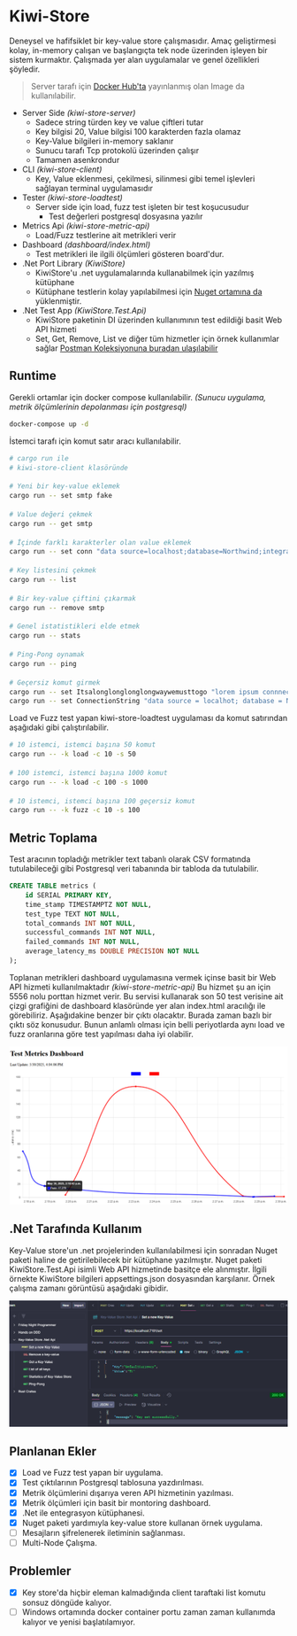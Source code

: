 # Kiwi-Store

Deneysel ve hafifsiklet bir key-value store çalışmasıdır. Amaç geliştirmesi kolay, in-memory çalışan ve başlangıçta tek node üzerinden işleyen bir sistem kurmaktır. Çalışmada yer alan uygulamalar ve genel özellikleri şöyledir.

> Server tarafı için [Docker Hub'ta](https://hub.docker.com/r/burakselim/kiwi-store-server) yayınlanmış olan Image da kullanılabilir.

- Server Side _(kiwi-store-server)_
  - Sadece string türden key ve value çiftleri tutar
  - Key bilgisi 20, Value bilgisi 100 karakterden fazla olamaz
  - Key-Value bilgileri in-memory saklanır
  - Sunucu tarafı Tcp protokolü üzerinden çalışır
  - Tamamen asenkrondur
- CLI _(kiwi-store-client)_
  - Key, Value eklenmesi, çekilmesi, silinmesi gibi temel işlevleri sağlayan terminal uygulamasıdır
- Tester _(kiwi-store-loadtest)_
  - Server side için load, fuzz test işleten bir test koşucusudur
    - Test değerleri postgresql dosyasına yazılır
- Metrics Api _(kiwi-store-metric-api)_
  - Load/Fuzz testlerine ait metrikleri verir
- Dashboard _(dashboard/index.html)_
  - Test metrikleri ile ilgili ölçümleri gösteren board'dur.
- .Net Port Library _(KiwiStore)_
  - KiwiStore'u .net uygulamalarında kullanabilmek için yazılmış kütüphane
  - Kütüphane testlerin kolay yapılabilmesi için [Nuget ortamına da](https://www.nuget.org/packages/KiwiStore/) yüklenmiştir.
- .Net Test App _(KiwiStore.Test.Api)_
  - KiwiStore paketinin DI üzerinden kullanımının test edildiği basit Web API hizmeti
  - Set, Get, Remove, List ve diğer tüm hizmetler için örnek kullanımlar sağlar [Postman Koleksiyonuna buradan ulaşılabilir](Key-Value%20Store%20.Net%20Api.postman_collection.json)

## Runtime

Gerekli ortamlar için docker compose kullanılabilir. _(Sunucu uygulama, metrik ölçümlerinin depolanması için postgresql)_

```bash
docker-compose up -d
```

İstemci tarafı için komut satır aracı kullanılabilir.

```bash
# cargo run ile
# kiwi-store-client klasöründe

# Yeni bir key-value eklemek
cargo run -- set smtp fake

# Value değeri çekmek
cargo run -- get smtp

# İçinde farklı karakterler olan value eklemek
cargo run -- set conn "data source=localhost;database=Northwind;integrated security=sspi"

# Key listesini çekmek
cargo run -- list

# Bir key-value çiftini çıkarmak
cargo run -- remove smtp

# Genel istatistikleri elde etmek
cargo run -- stats

# Ping-Pong oynamak
cargo run -- ping

# Geçersiz komut girmek
cargo run -- set Itsalonglonglonglongwaywemusttogo "lorem ipsum connnection string"
cargo run -- set ConnectionString "data source = localhot; database = Nortwhing; integrated security=sspi; mars = true; distributed transaction=off"
```

Load ve Fuzz test yapan kiwi-store-loadtest uygulaması da komut satırından aşağıdaki gibi çalıştırılabilir.

```bash
# 10 istemci, istemci başına 50 komut
cargo run -- -k load -c 10 -s 50

# 100 istemci, istemci başına 1000 komut
cargo run -- -k load -c 100 -s 1000

# 10 istemci, istemci başına 100 geçersiz komut
cargo run -- -k fuzz -c 10 -s 100
```

## Metric Toplama

Test aracının topladığı metrikler text tabanlı olarak CSV formatında tutulabileceği gibi Postgresql veri tabanında bir tabloda da tutulabilir.

```sql
CREATE TABLE metrics (
    id SERIAL PRIMARY KEY,
    time_stamp TIMESTAMPTZ NOT NULL,
    test_type TEXT NOT NULL,
    total_commands INT NOT NULL,
    successful_commands INT NOT NULL,
    failed_commands INT NOT NULL,
    average_latency_ms DOUBLE PRECISION NOT NULL
);
```

Toplanan metrikleri dashboard uygulamasına vermek içinse basit bir Web API hizmeti kullanılmaktadır _(kiwi-store-metric-api)_ Bu hizmet şu an için 5556 nolu porttan hizmet verir. Bu servisi kullanarak son 50 test verisine ait çizgi grafiğini de dashboard klasöründe yer alan index.html aracılığı ile görebiliriz. Aşağıdakine benzer bir çıktı olacaktır. Burada zaman bazlı bir çıktı söz konusudur. Bunun anlamlı olması için
belli periyotlarda aynı load ve fuzz oranlarına göre test yapılması daha iyi olabilir.

![Sample dashboard](SampleDashboard_00.png)

## .Net Tarafında Kullanım

Key-Value store'un .net projelerinden kullanılabilmesi için sonradan Nuget paketi haline de getirilebilecek bir kütüphane yazılmıştır. Nuget paketi KiwiStore.Test.Api isimli Web API hizmetinde basitçe ele alınmıştır. İlgili örnekte KiwiStore bilgileri appsettings.json dosyasından karşılanır. Örnek çalışma zamanı görüntüsü aşağıdaki gibidir.

![Web Api Runtime 00](WebApiRuntime_00.png)

## Planlanan Ekler

- [x] Load ve Fuzz test yapan bir uygulama.
- [x] Test çıktılarının Postgresql tablosuna yazdırılması.
- [x] Metrik ölçümlerini dışarıya veren API hizmetinin yazılması.
- [x] Metrik ölçümleri için basit bir montoring dashboard.
- [x] .Net ile entegrasyon kütüphanesi.
- [x] Nuget paketi yardımıyla key-value store kullanan örnek uygulama.
- [ ] Mesajların şifrelenerek iletiminin sağlanması.
- [ ] Multi-Node Çalışma.

## Problemler

- [x] Key store'da hiçbir eleman kalmadığında client taraftaki list komutu sonsuz döngüde kalıyor.
- [ ] Windows ortamında docker container portu zaman zaman kullanımda kalıyor ve yenisi başlatılamıyor.
